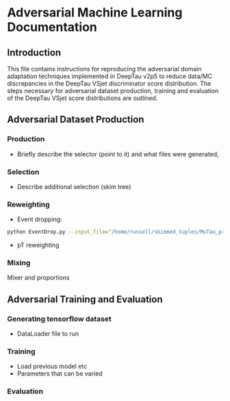 # Adversarial Machine Learning Documentation

## Introduction

This file contains instructions for reproducing the adversarial domain adaptation techniques implemented in DeepTau v2p5 to reduce data/MC discrepancies in the DeepTau VSjet discriminator score distribution. The steps necessary for adversarial dataset production, training and evaluation of the DeepTau VSjet score distributions are outlined.




## Adversarial Dataset Production

### Production

- Briefly describe the selector (point to it) and what files were generated, 


### Selection 


- Describe additional selection (skim tree)


### Reweighting 

- Event dropping:

```sh
python EventDrop.py --input_file="/home/russell/skimmed_tuples/MuTau_prod2018/DY_taus_skimmed_R6p26.root" --target_file="/home/russell/histograms/datacard_pt_2_inclusive_mt_2018_0p9VSjet.root" --target_histo="mt_inclusive/EMB" --n_tau=200 --save_path="/home/russell/testingPR/testdrop.root"
```

- pT reweighting

### Mixing

Mixer and proportions

## Adversarial Training and Evaluation

### Generating tensorflow dataset

- DataLoader file to run

### Training

- Load previous model etc
- Parameters that can be varied


### Evaluation

